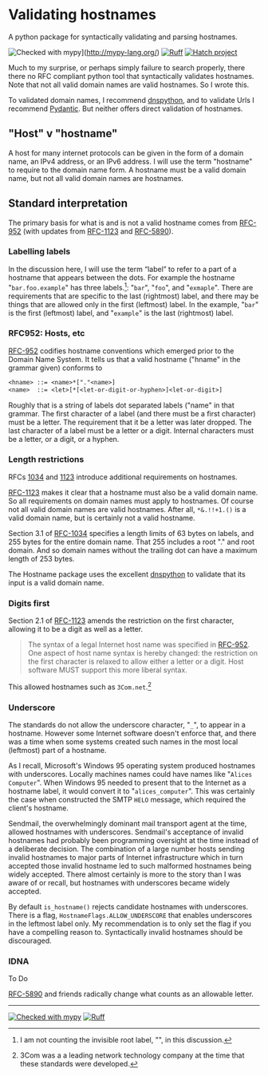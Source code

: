 # Validating hostnames

A python package for syntactically validating and parsing hostnames.

![Checked with mypy](http://www.mypy-lang.org/static/mypy_badge.svg)](http://mypy-lang.org/)
[![Ruff](https://img.shields.io/endpoint?url=https://raw.githubusercontent.com/charliermarsh/ruff/main/assets/badge/v0.json)](https://github.com/charliermarsh/ruff)
[![Hatch project](https://img.shields.io/badge/%F0%9F%A5%9A-Hatch-4051b5.svg)](https://github.com/pypa/hatch)

Much to my surprise, or perhaps simply failure to search properly,
there there no RFC compliant python tool that syntactically validates hostnames.
Note that not all valid domain names are valid hostnames.
So I wrote this.

To validated domain names, I recommend [dnspython],
and to validate Urls
I recommend [Pydantic](https://docs.pydantic.dev/latest/).
But neither offers direct validation of hostnames.

## "Host" v "hostname"

A host for many internet protocols can be given in the form of a domain name, an IPv4 address, or an IPv6 address. I will use the term "hostname" to require to the domain name form.
A hostname must be a valid domain name, but not all valid domain names are hostnames.

## Standard interpretation

The primary basis for what is and is not a valid hostname comes from [RFC-952] (with updates from [RFC-1123] and [RFC-5890]).

### Labelling labels

In the discussion here, I will use the term “label” to refer to a part of a hostname that appears between the dots.
For example the hostname "`bar.foo.example`" has three labels.[^4]:
"`bar`", "`foo`", and "`exmaple`".
There are requirements that are specific to the last (rightmost) label,
and there may be things that are allowed only in the first (leftmost) label.
In the example, "`bar`" is the first (leftmost) label, and "`example`" is the last (rightmost) label.

[^4]: I am not counting the invisible root label, "", in this discussion.

### RFC952: Hosts, etc

[RFC-952] codifies hostname conventions which emerged prior to the Domain Name System.
It tells us that a valid hostname ("hname" in the grammar given) conforms to

```txt
<hname> ::= <name>*["."<name>]
<name>  ::= <let>[*[<let-or-digit-or-hyphen>]<let-or-digit>]
```

Roughly that is a string of labels dot separated labels ("name" in that grammar.
The first character of a label
(and there must be a first character)
must be a letter.
The requirement that it be a letter was later dropped.
The last character of a label must be a letter or a digit.
Internal characters must be a letter, or a digit, or a hyphen.

### Length restrictions

RFCs [1034][RFC-1034] and [1123][RFC-1123] introduce additional requirements on hostnames.

[RFC-1123] makes it clear that a hostname must also be a valid domain name.
So all requirements on domain names must apply to hostnames.
Of course not all valid domain names are valid hostnames.
After all, `*&.!!+1.()` is a valid domain name, but is certainly not a valid hostname.

Section 3.1 of [RFC-1034] specifies a length limits of 63 bytes on labels,
and 255 bytes for the entire domain name. That 255 includes a root "." and root domain.
And so domain names without the trailing dot can have a maximum length of 253 bytes.

The Hostname package uses the excellent [dnspython] to validate that its input is a valid domain name.

### Digits first

Section 2.1 of [RFC-1123] amends the restriction on the first character, allowing it to be a digit as well as a letter.

> The syntax of a legal Internet host name was specified in [RFC-952].
> One aspect of host name syntax is hereby changed: the
> restriction on the first character is relaxed to allow either a
> letter or a digit.  Host software MUST support this more liberal syntax.

This allowed hostnames such as `3Com.net`.[^3]

[^3]: 3Com was a a leading network technology company at the time that these standards were developed.

### Underscore

The standards do not allow the underscore character, "`_`", to appear in a hostname.
However some Internet software doesn't enforce that, and there was a time when some systems created such names in the most local (leftmost) part of a hostname.

As I recall, Microsoft's Windows 95 operating system produced hostnames with underscores.
Locally machines names could have names like "`Alices Computer`".
When Windows 95 needed to present that to the Internet as a hostname label,
it would convert it to "`alices_computer`".
This was certainly the case when constructed the SMTP `HELO` message,
which required the client's hostname.

Sendmail, the overwhelmingly dominant mail transport agent at the time,
allowed hostnames with underscores.
Sendmail's acceptance of invalid hostnames  had probably been programming oversight at the time instead of a deliberate decision.
The combination of
a large number hosts sending invalid hostnames to major parts of Internet infrastructure
which in turn accepted those invalid hostname
led to such malformed hostnames being widely accepted.
There almost certainly is more to the story than I was aware of or recall,
but hostnames with underscores became widely accepted.

By default `is_hostname()` rejects candidate hostnames with underscores.
There is a flag, `HostnameFlags.ALLOW_UNDERSCORE` that enables underscores in
the leftmost label only.
My recommendation is to only set the flag if you have a compelling reason to.
Syntactically invalid hostnames should be discouraged.

### IDNA

To Do

[RFC-5890] and friends radically change what counts as an allowable letter.

----

[![Checked with mypy](https://www.mypy-lang.org/static/mypy_badge.svg)](https://mypy-lang.org/)
[![Ruff](https://img.shields.io/endpoint?url=https://raw.githubusercontent.com/astral-sh/ruff/main/assets/badge/v2.json)](https://github.com/astral-sh/ruff)

[RFC-952]: https://datatracker.ietf.org/doc/html/rfc952 "Host Table Specification"
[RFC-1123]:  https://datatracker.ietf.org/doc/html/rfc1123 "Requirements for Internet Hosts"
[RFC-5890]: https://datatracker.ietf.org/doc/html/rfc5890 "IDNA Definitions"
[dnspython]: https://www.dnspython.org "DNS toolkit for Python"
[RFC-1034]: https://datatracker.ietf.org/doc/html/rfc1034 "Domain Name Concepts"
